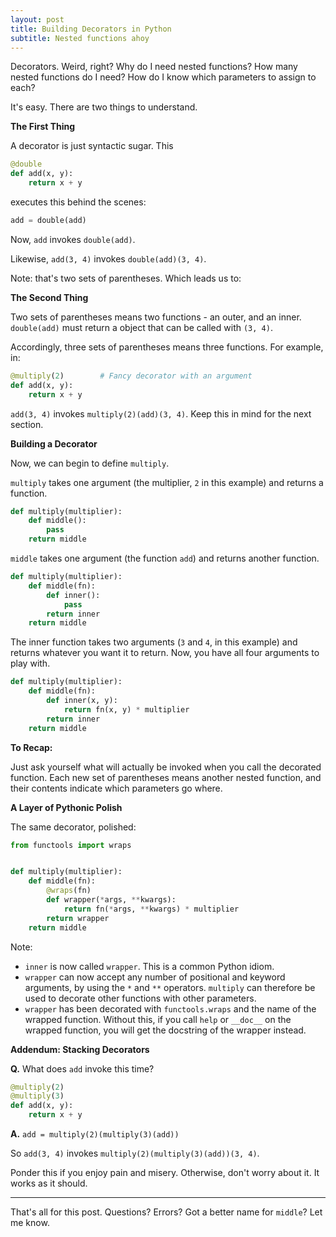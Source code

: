 ```yaml
---
layout: post
title: Building Decorators in Python
subtitle: Nested functions ahoy
---
```


Decorators. Weird, right? Why do I need nested functions? How many nested functions do I need? How do I know which parameters to assign to each?

It's easy. There are two things to understand.

**The First Thing**

A decorator is just syntactic sugar. This

```python
@double
def add(x, y):
    return x + y
```

executes this behind the scenes:

```python
add = double(add)
```

Now, `add` invokes `double(add)`.

Likewise, `add(3, 4)` invokes `double(add)(3, 4)`.

Note: that's two sets of parentheses. Which leads us to:

**The Second Thing**

Two sets of parentheses means two functions - an outer, and an inner. `double(add)` must return a object that can be called with `(3, 4)`.

Accordingly, three sets of parentheses means three functions. For example, in:

```python
@multiply(2)        # Fancy decorator with an argument
def add(x, y):
    return x + y
``` 

`add(3, 4)` invokes `multiply(2)(add)(3, 4)`. Keep this in mind for the next section.

**Building a Decorator**

Now, we can begin to define `multiply`.

`multiply` takes one argument (the multiplier, `2` in this example) and returns a function.

```python
def multiply(multiplier):
    def middle():
        pass
    return middle
```

`middle` takes one argument (the function `add`) and returns another function.

```python
def multiply(multiplier):
    def middle(fn):
        def inner():
            pass
        return inner
    return middle
```

The inner function takes two arguments (`3` and `4`, in this example) and returns whatever you want it to return. Now, you have all four arguments to play with.

```python
def multiply(multiplier):
    def middle(fn):
        def inner(x, y):
            return fn(x, y) * multiplier
        return inner
    return middle
```

**To Recap:**

Just ask yourself what will actually be invoked when you call the decorated function. Each new set of parentheses means another nested function, and their contents indicate which parameters go where.

**A Layer of Pythonic Polish**

The same decorator, polished:

```python
from functools import wraps


def multiply(multiplier):
    def middle(fn):
        @wraps(fn)
        def wrapper(*args, **kwargs):
            return fn(*args, **kwargs) * multiplier
        return wrapper
    return middle
```

Note:
- `inner` is now called `wrapper`. This is a common Python idiom.
- `wrapper` can now accept any number of positional and keyword arguments, by using the `*` and `**` operators. `multiply` can therefore be used to decorate other functions with other parameters.
- `wrapper` has been decorated with `functools.wraps` and the name of the wrapped function. Without this, if you call `help` or `__doc__` on the wrapped function, you will get the docstring of the wrapper instead.

**Addendum: Stacking Decorators**

**Q.** What does `add` invoke this time?

```python
@multiply(2)
@multiply(3)
def add(x, y):
    return x + y
```

**A.** `add = multiply(2)(multiply(3)(add))`

So `add(3, 4)` invokes `multiply(2)(multiply(3)(add))(3, 4)`.

Ponder this if you enjoy pain and misery. Otherwise, don't worry about it. It works as it should.

---

That's all for this post. Questions? Errors? Got a better name for `middle`? Let me know.